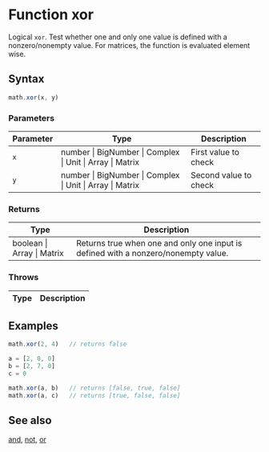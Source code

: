 <!-- Note: This file is automatically generated from source code comments. Changes made in this file will be overridden. -->

# Function xor

Logical `xor`. Test whether one and only one value is defined with a nonzero/nonempty value.
For matrices, the function is evaluated element wise.


## Syntax

```js
math.xor(x, y)
```

### Parameters

Parameter | Type | Description
--------- | ---- | -----------
`x` | number &#124; BigNumber &#124; Complex &#124; Unit &#124; Array &#124; Matrix | First value to check
`y` | number &#124; BigNumber &#124; Complex &#124; Unit &#124; Array &#124; Matrix | Second value to check

### Returns

Type | Description
---- | -----------
boolean &#124; Array &#124; Matrix |  Returns true when one and only one input is defined with a nonzero/nonempty value.


### Throws

Type | Description
---- | -----------


## Examples

```js
math.xor(2, 4)   // returns false

a = [2, 0, 0]
b = [2, 7, 0]
c = 0

math.xor(a, b)   // returns [false, true, false]
math.xor(a, c)   // returns [true, false, false]
```


## See also

[and](and.md),
[not](not.md),
[or](or.md)
